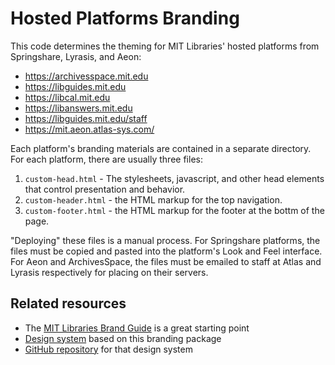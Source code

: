Hosted Platforms Branding
=========================

This code determines the theming for MIT Libraries' hosted platforms from
Springshare, Lyrasis, and Aeon:

- https://archivesspace.mit.edu
- https://libguides.mit.edu
- https://libcal.mit.edu
- https://libanswers.mit.edu
- https://libguides.mit.edu/staff
- https://mit.aeon.atlas-sys.com/

Each platform's branding materials are contained in a separate directory. For
each platform, there are usually three files:

1. `custom-head.html` - The stylesheets, javascript, and other head elements
   that control presentation and behavior.
2. `custom-header.html` - the HTML markup for the top navigation.
3. `custom-footer.html` - the HTML markup for the footer at the bottm of the
   page.

"Deploying" these files is a manual process. For Springshare platforms, the
files must be copied and pasted into the platform's Look and Feel interface.
For Aeon and ArchivesSpace, the files must be emailed to staff at Atlas and
Lyrasis respectively for placing on their servers.

## Related resources

* The [MIT Libraries Brand Guide](https://libguides.mit.edu/brand) is a great starting point
* [Design system](https://mitlibraries.github.io/mitlib-style/) based on this branding package
* [GitHub repository](https://github.com/mitlibraries/mitlib-style) for that design system
